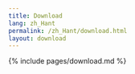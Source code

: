 ```yaml
---
title: Download
lang: zh_Hant
permalink: /zh_Hant/download.html
layout: download
---
```


{% include pages/download.md %}
